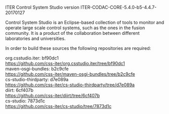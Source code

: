 ITER Control System Studio version ITER-CODAC-CORE-5.4.0-b5-4.4.7-20170127

Control System Studio is an Eclipse-based collection of tools
to monitor and operate large scale control systems, such as the
ones in the fusion community. It is a product of the collaboration
between different laboratories and universities.

In order to build these sources the following repositories are required:

org.csstudio.iter: bf90dc1  
<https://github.com/css-iter/org.csstudio.iter/tree/bf90dc1>  
maven-osgi-bundles: b2c9cfe  
<https://github.com/css-iter/maven-osgi-bundles/tree/b2c9cfe>  
cs-studio-thirdparty: d7e089a  
<https://github.com/css-iter/cs-studio-thirdparty/tree/d7e089a>  
diirt: 6cf407b  
<https://github.com/css-iter/diirt/tree/6cf407b>  
cs-studio: 7873d1c  
<https://github.com/css-iter/cs-studio/tree/7873d1c>  
